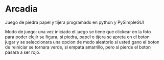 # Arcadia
Juego de piedra papel y tijera programado en python y PySimpleGUI


Modo de juego:
una vez iniciado el juego se tiene que clickear en la foto para poder elejir su figura, si piedra, papel o tijera se apreta en el boton jugar y se seleccionara una opcion de modo aleatorio si usted gano el boton de reiniciar se tornara verde, si empata amarrillo, pero si pierde el boton pasara a ser rojo. 
